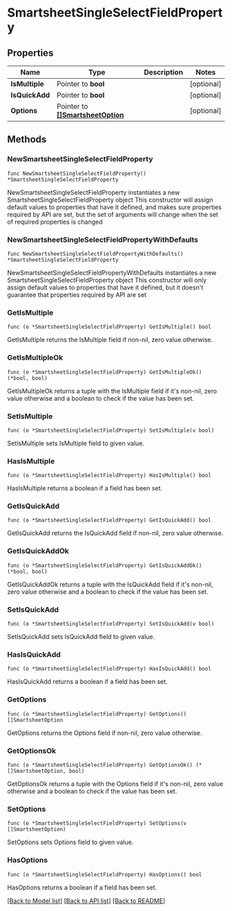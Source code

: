 # SmartsheetSingleSelectFieldProperty

## Properties

Name | Type | Description | Notes
------------ | ------------- | ------------- | -------------
**IsMultiple** | Pointer to **bool** |  | [optional] 
**IsQuickAdd** | Pointer to **bool** |  | [optional] 
**Options** | Pointer to [**[]SmartsheetOption**](SmartsheetOption.md) |  | [optional] 

## Methods

### NewSmartsheetSingleSelectFieldProperty

`func NewSmartsheetSingleSelectFieldProperty() *SmartsheetSingleSelectFieldProperty`

NewSmartsheetSingleSelectFieldProperty instantiates a new SmartsheetSingleSelectFieldProperty object
This constructor will assign default values to properties that have it defined,
and makes sure properties required by API are set, but the set of arguments
will change when the set of required properties is changed

### NewSmartsheetSingleSelectFieldPropertyWithDefaults

`func NewSmartsheetSingleSelectFieldPropertyWithDefaults() *SmartsheetSingleSelectFieldProperty`

NewSmartsheetSingleSelectFieldPropertyWithDefaults instantiates a new SmartsheetSingleSelectFieldProperty object
This constructor will only assign default values to properties that have it defined,
but it doesn't guarantee that properties required by API are set

### GetIsMultiple

`func (o *SmartsheetSingleSelectFieldProperty) GetIsMultiple() bool`

GetIsMultiple returns the IsMultiple field if non-nil, zero value otherwise.

### GetIsMultipleOk

`func (o *SmartsheetSingleSelectFieldProperty) GetIsMultipleOk() (*bool, bool)`

GetIsMultipleOk returns a tuple with the IsMultiple field if it's non-nil, zero value otherwise
and a boolean to check if the value has been set.

### SetIsMultiple

`func (o *SmartsheetSingleSelectFieldProperty) SetIsMultiple(v bool)`

SetIsMultiple sets IsMultiple field to given value.

### HasIsMultiple

`func (o *SmartsheetSingleSelectFieldProperty) HasIsMultiple() bool`

HasIsMultiple returns a boolean if a field has been set.

### GetIsQuickAdd

`func (o *SmartsheetSingleSelectFieldProperty) GetIsQuickAdd() bool`

GetIsQuickAdd returns the IsQuickAdd field if non-nil, zero value otherwise.

### GetIsQuickAddOk

`func (o *SmartsheetSingleSelectFieldProperty) GetIsQuickAddOk() (*bool, bool)`

GetIsQuickAddOk returns a tuple with the IsQuickAdd field if it's non-nil, zero value otherwise
and a boolean to check if the value has been set.

### SetIsQuickAdd

`func (o *SmartsheetSingleSelectFieldProperty) SetIsQuickAdd(v bool)`

SetIsQuickAdd sets IsQuickAdd field to given value.

### HasIsQuickAdd

`func (o *SmartsheetSingleSelectFieldProperty) HasIsQuickAdd() bool`

HasIsQuickAdd returns a boolean if a field has been set.

### GetOptions

`func (o *SmartsheetSingleSelectFieldProperty) GetOptions() []SmartsheetOption`

GetOptions returns the Options field if non-nil, zero value otherwise.

### GetOptionsOk

`func (o *SmartsheetSingleSelectFieldProperty) GetOptionsOk() (*[]SmartsheetOption, bool)`

GetOptionsOk returns a tuple with the Options field if it's non-nil, zero value otherwise
and a boolean to check if the value has been set.

### SetOptions

`func (o *SmartsheetSingleSelectFieldProperty) SetOptions(v []SmartsheetOption)`

SetOptions sets Options field to given value.

### HasOptions

`func (o *SmartsheetSingleSelectFieldProperty) HasOptions() bool`

HasOptions returns a boolean if a field has been set.


[[Back to Model list]](../README.md#documentation-for-models) [[Back to API list]](../README.md#documentation-for-api-endpoints) [[Back to README]](../README.md)


